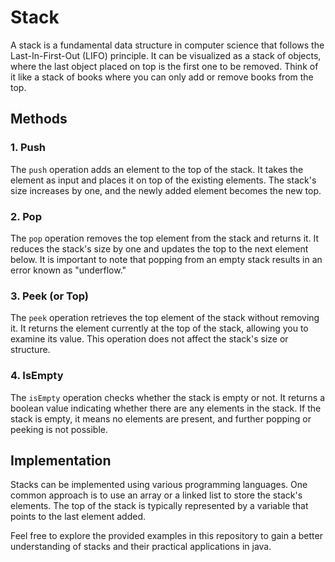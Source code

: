 # Stack

A stack is a fundamental data structure in computer science that follows the Last-In-First-Out (LIFO) principle. It can be visualized as a stack of objects, where the last object placed on top is the first one to be removed. Think of it like a stack of books where you can only add or remove books from the top.

## Methods

### 1. Push

The `push` operation adds an element to the top of the stack. It takes the element as input and places it on top of the existing elements. The stack's size increases by one, and the newly added element becomes the new top.

### 2. Pop

The `pop` operation removes the top element from the stack and returns it. It reduces the stack's size by one and updates the top to the next element below. It is important to note that popping from an empty stack results in an error known as "underflow."

### 3. Peek (or Top)

The `peek` operation retrieves the top element of the stack without removing it. It returns the element currently at the top of the stack, allowing you to examine its value. This operation does not affect the stack's size or structure.

### 4. IsEmpty

The `isEmpty` operation checks whether the stack is empty or not. It returns a boolean value indicating whether there are any elements in the stack. If the stack is empty, it means no elements are present, and further popping or peeking is not possible.

## Implementation

Stacks can be implemented using various programming languages. One common approach is to use an array or a linked list to store the stack's elements. The top of the stack is typically represented by a variable that points to the last element added.

Feel free to explore the provided examples in this repository to gain a better understanding of stacks and their practical applications in java.
